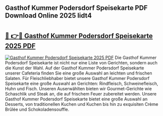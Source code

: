 ## Gasthof Kummer Podersdorf Speisekarte PDF Download Online 2025 Iidt4

# <h2><a href="http://gce296.nevu.top/?p=Gasthof+Kummer+Podersdorf+Speisekarte">🔗 👉🔴 Gasthof Kummer Podersdorf Speisekarte 2025 PDF</a></h2>

[![Gasthof Kummer Podersdorf Speisekarte 2025 PDF](https://i.imgur.com/dBaPXMq.png)](http://gce296.nevu.top/?p=Gasthof+Kummer+Podersdorf+Speisekarte)
Die Gasthof Kummer Podersdorf Speisekarte ist nicht nur eine Liste von Gerichten, sondern auch die Kunst der Wahl. Auf der Gasthof Kummer Podersdorf Speisekarte unserer Cafeteria finden Sie eine große Auswahl an leichten und frischen Salaten. Für Fleischliebhaber bietet unsere Gasthof Kummer Podersdorf Speisekarte eine große Auswahl an Gerichten: Rindfleisch, Schweinefleisch, Huhn und Fisch. Unseren Auserwählten bieten wir Gourmet-Gerichte wie Schaschlik und Steak an, die auf frischem Feuer zubereitet werden. Unsere Gasthof Kummer Podersdorf Speisekarte bietet eine große Auswahl an Desserts, von traditionellen Kuchen und Kuchen bis hin zu exquisiten Crème Brûlée und Schokoladensouffle.
